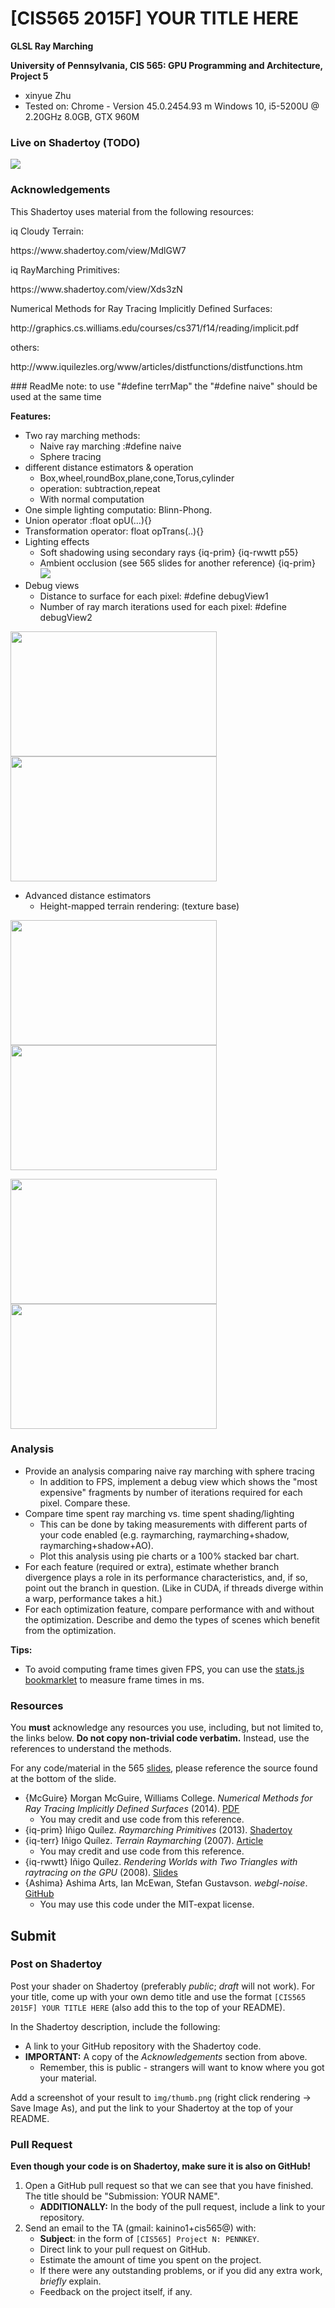 # [CIS565 2015F] YOUR TITLE HERE

**GLSL Ray Marching**

**University of Pennsylvania, CIS 565: GPU Programming and Architecture, Project 5**

* xinyue Zhu
* Tested on: Chrome - Version 45.0.2454.93 m
  Windows 10, i5-5200U @ 2.20GHz 8.0GB, GTX 960M 

### Live on Shadertoy (TODO)

[![](img/main.png)](https://www.shadertoy.com/view/TODO)

### Acknowledgements

This Shadertoy uses material from the following resources:

<p>iq Cloudy Terrain:</p>
<p>https://www.shadertoy.com/view/MdlGW7</p>
<p>iq RayMarching Primitives:</p>
<p>https://www.shadertoy.com/view/Xds3zN</p>
<p>Numerical Methods for Ray Tracing Implicitly Defined Surfaces:</p>
<p>http://graphics.cs.williams.edu/courses/cs371/f14/reading/implicit.pdf</p>
<p>others:</p>
<p>http://www.iquilezles.org/www/articles/distfunctions/distfunctions.htm</p>
### ReadMe
note: to use "#define terrMap" the "#define naive" should be used at the same time 

**Features:**
* Two ray marching methods: 
  * Naive ray marching :#define naive
  * Sphere tracing
* different distance estimators & operation
  * Box,wheel,roundBox,plane,cone,Torus,cylinder
  * operation: subtraction,repeat
  * With normal computation 
* One simple lighting computatio: Blinn-Phong.
* Union operator :float opU(...){}
* Transformation operator: float opTrans(..){}
* Lighting effects
  *  Soft shadowing using secondary rays {iq-prim} {iq-rwwtt p55}
  *  Ambient occlusion (see 565 slides for another reference) {iq-prim}
![](img/no_t.png)
* Debug views 
  * Distance to surface for each pixel: #define debugView1
  * Number of ray march iterations used for each pixel:  #define debugView2
<p><img src="img/debug1.png"  width="330" height="200">  <img src="img/debug2.png"  width="330" height="200"></p>

* Advanced distance estimators
  *  Height-mapped terrain rendering: (texture base) 
<p><img src="img/ch0.png"  width="330" height="200"><img src="img/ch1.png"  width="330" height="200"></p>
<p><img src="img/terrain1.png"  width="330" height="200"><img src="img/terrain2.png"  width="330" height="200"></p>

### Analysis

* Provide an analysis comparing naive ray marching with sphere tracing
  * In addition to FPS, implement a debug view which shows the "most expensive"
    fragments by number of iterations required for each pixel. Compare these.
* Compare time spent ray marching vs. time spent shading/lighting
  * This can be done by taking measurements with different parts of your code
    enabled (e.g. raymarching, raymarching+shadow, raymarching+shadow+AO).
  * Plot this analysis using pie charts or a 100% stacked bar chart.
* For each feature (required or extra), estimate whether branch divergence
  plays a role in its performance characteristics, and, if so, point out the
  branch in question.
  (Like in CUDA, if threads diverge within a warp, performance takes a hit.)
* For each optimization feature, compare performance with and without the
  optimization. Describe and demo the types of scenes which benefit from the
  optimization.

**Tips:**

* To avoid computing frame times given FPS, you can use the
  [stats.js bookmarklet](https://github.com/mrdoob/stats.js/#bookmarklet)
  to measure frame times in ms.

### Resources

You **must** acknowledge any resources you use, including, but not limited to,
the links below. **Do not copy non-trivial code verbatim.** Instead, use the
references to understand the methods.

For any code/material in the 565
[slides](http://cis565-fall-2015.github.io/lectures/12-Ray-Marching.pptx),
please reference the source found at the bottom of the slide.

* {McGuire}
  Morgan McGuire, Williams College.
  *Numerical Methods for Ray Tracing Implicitly Defined Surfaces* (2014).
  [PDF](http://graphics.cs.williams.edu/courses/cs371/f14/reading/implicit.pdf)
  * You may credit and use code from this reference.
* {iq-prim}
  Iñigo Quílez.
  *Raymarching Primitives* (2013).
  [Shadertoy](https://www.shadertoy.com/view/Xds3zN)
* {iq-terr}
  Iñigo Quílez.
  *Terrain Raymarching* (2007).
  [Article](http://www.iquilezles.org/www/articles/terrainmarching/terrainmarching.htm)
  * You may credit and use code from this reference.
* {iq-rwwtt}
  Iñigo Quílez.
  *Rendering Worlds with Two Triangles with raytracing on the GPU* (2008).
  [Slides](http://www.iquilezles.org/www/material/nvscene2008/rwwtt.pdf)
* {Ashima}
  Ashima Arts, Ian McEwan, Stefan Gustavson.
  *webgl-noise*.
  [GitHub](https://github.com/ashima/webgl-noise)
  * You may use this code under the MIT-expat license.


## Submit

### Post on Shadertoy

Post your shader on Shadertoy (preferably *public*; *draft* will not work).
For your title, come up with your own demo title and use the format
`[CIS565 2015F] YOUR TITLE HERE` (also add this to the top of your README).

In the Shadertoy description, include the following:

* A link to your GitHub repository with the Shadertoy code.
* **IMPORTANT:** A copy of the *Acknowledgements* section from above.
  * Remember, this is public - strangers will want to know where you got your
    material.

Add a screenshot of your result to `img/thumb.png`
(right click rendering -> Save Image As), and put the link to your
Shadertoy at the top of your README.

### Pull Request

**Even though your code is on Shadertoy, make sure it is also on GitHub!**

1. Open a GitHub pull request so that we can see that you have finished.
   The title should be "Submission: YOUR NAME".
   * **ADDITIONALLY:**
     In the body of the pull request, include a link to your repository.
2. Send an email to the TA (gmail: kainino1+cis565@) with:
   * **Subject**: in the form of `[CIS565] Project N: PENNKEY`.
   * Direct link to your pull request on GitHub.
   * Estimate the amount of time you spent on the project.
   * If there were any outstanding problems, or if you did any extra
     work, *briefly* explain.
   * Feedback on the project itself, if any.
